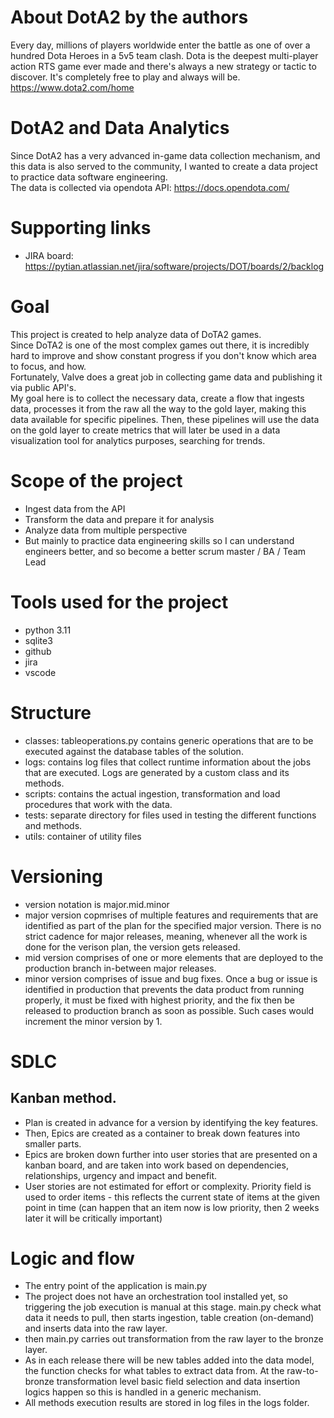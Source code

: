 # About DotA2 by the authors
 Every day, millions of players worldwide enter the battle as one of over a hundred Dota Heroes in a 5v5 team clash. 
 Dota is the deepest multi-player action RTS game ever made and there's always a new strategy or tactic to discover. 
 It's completely free to play and always will be. <br>
 https://www.dota2.com/home

# DotA2 and Data Analytics
Since DotA2 has a very advanced in-game data collection mechanism, and this data is also served to the community, I wanted to create a data project to practice data software engineering. <br>
The data is collected via opendota API: https://docs.opendota.com/

# Supporting links
- JIRA board: https://pytian.atlassian.net/jira/software/projects/DOT/boards/2/backlog

# Goal
This project is created to help analyze data of DoTA2 games.<br>
Since DoTA2 is one of the most complex games out there, it is incredibly hard to improve and show constant progress if you don't know which area to focus, and how. <br>
Fortunately, Valve does a great job in collecting game data and publishing it via public API's. <br>
My goal here is to collect the necessary data, create a flow that ingests data, processes it from the raw all the way to the gold layer, making this data available for specific pipelines. Then, these pipelines will use the data on the gold layer to create metrics that will later be used in a data visualization tool for analytics purposes, searching for trends.

# Scope of the project
- Ingest data from the API
- Transform the data and prepare it for analysis
- Analyze data from multiple perspective
- But mainly to practice data engineering skills so I can understand engineers better, and so become a better scrum master / BA / Team Lead

# Tools used for the project
- python 3.11
- sqlite3
- github
- jira
- vscode

# Structure
- classes: tableoperations.py contains generic operations that are to be executed against the database tables of the solution.
- logs: contains log files that collect runtime information about the jobs that are executed. Logs are generated by a custom class and its methods.
- scripts: contains the actual ingestion, transformation and load procedures that work with the data.
- tests: separate directory for files used in testing the different functions and methods.
- utils: container of utility files

# Versioning
- version notation is major.mid.minor
- major version copmrises of multiple features and requirements that are identified as part of the plan for the specified major version. There is no strict cadence for major releases, meaning, whenever all the work is done for the verison plan, the version gets released.
- mid version comprises of one or more elements that are deployed to the production branch in-between major releases.
- minor version comprises of issue and bug fixes. Once a bug or issue is identified in production that prevents the data product from running properly, it must be fixed with highest priority, and the fix then be released to production branch as soon as possible. Such cases would increment the minor version by 1.

# SDLC
## Kanban method.
- Plan is created in advance for a version by identifying the key features.
- Then, Epics are created as a container to break down features into smaller parts.
- Epics are broken down further into user stories that are presented on a kanban board, and are taken into work based on dependencies, relationships, urgency and impact and benefit.
- User stories are not estimated for effort or complexity. Priority field is used to order items - this reflects the current state of items at the given point in time (can happen that an item now is low priority, then 2 weeks later it will be critically important)

# Logic and flow
- The entry point of the application is main.py
- The project does not have an orchestration tool installed yet, so triggering the job execution is manual at this stage. 
main.py check what data it needs to pull, then starts ingestion, table creation (on-demand) and inserts data into the raw layer.
- then main.py carries out transformation from the raw layer to the bronze layer. 
- As in each release there will be new tables added into the data model, the function checks for what tables to extract data from. At the raw-to-bronze transformation level basic field selection and data insertion logics happen so this is handled in a generic mechanism.
- All methods execution results are stored in log files in the logs folder.